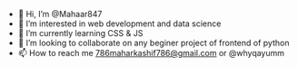 - 👋 Hi, I’m @Mahaar847
- 👀 I’m interested in web development and data science
- 🌱 I’m currently learning CSS & JS
- 💞️ I’m looking to collaborate on any beginer project of frontend of python
- 📫 How to reach me 786maharkashif786@gmail.com or @whyqayumm


